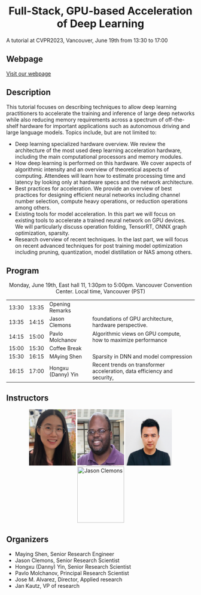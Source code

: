 <div align="center">   
  
  # Full-Stack, GPU-based Acceleration of Deep Learning
  
</div>
A tutorial at CVPR2023, Vancouver, June 19th from 13:30 to 17:00

## Webpage
 [Visit our webpage](https://nvlabs.github.io/EfficientDL/)
 

## Description
This tutorial focuses on describing techniques to allow deep learning practitioners to accelerate the training and inference of large deep networks while also reducing memory requirements across a spectrum of off-the-shelf hardware for important applications such as autonomous driving and large language models. Topics include, but are not limited to:

- Deep learning specialized hardware overview. We review the architecture of the most used deep learning acceleration hardware, including the main computational processors and memory modules.</li>
- How deep learning is performed on this hardware. We cover aspects of algorithmic intensity and an overview of theoretical aspects of computing. Attendees will learn how to estimate processing time and latency by looking only at hardware specs and the network architecture.</li>
- Best practices for acceleration. We provide an overview of best practices for designing efficient neural networks including channel number selection, compute heavy operations, or reduction operations among others.</li>
- Existing tools for model acceleration. In this part we will focus on existing tools to accelerate a trained neural network on GPU devices. We will particularly discuss operation folding, TensorRT, ONNX graph optimization, sparsity.</li>
- Research overview of recent techniques. In the last part, we will focus on recent advanced techniques for post training model optimization including pruning, quantization, model distillation or NAS among others.</li>

## Program
<p align="center">				Monday, June 19th, East hall 11, 1:30pm to 5:00pm. Vancouver Convention Center. Local time, Vancouver (PST) </p>
<table>
  <tr>
    <td>13:30</td><td>13:35</td><td>Opening Remarks</td>
    </tr><tr>
    <td>13:35</td><td>14:15</td><td>Jason Clemons</td><td>foundations of GPU architecture, hardware perspective.</td>
    </tr>
    <tr>
    <td>14:15</td><td>15:00</td><td>Pavlo Molchanov</td><td>Algorithmic views on GPU compute, how to maximize performance</td>
    </tr>
    <tr>
    <td>15:00</td><td>15:30</td><td>Coffee Break</td><td></td>
    </tr><tr>
     <td>15:30</td><td>16:15</td><td>MAying Shen</td><td>Sparsity in DNN and model compression</td>
  </tr>
     <tr>
     <td>16:15</td><td>17:00</td><td>Hongxu (Danny) Yin</td><td>Recent trends on transformer acceleration, data efficiency and security,</td>
  </tr>
</table>




## Instructors
<p align="center">
<img src="./data/maying.png" width="125" height="150" title="Maying Shen">
<img src="./data/clemons.jpg" width="125"  height="150" title="Jason Clemons">
<img src="./data/hongxu.png" width="125" height="150" title="Jason Clemons">
<img src="./data/Pavlo_Molchanov.png" width="125" height="150" title="Jason Clemons">
</p>


## Organizers
<ul> 
<li>Maying Shen, Senior Research Engineer
<li>Jason Clemons, Senior Research Scientist
<li>Hongxu (Danny) Yin, Senior Research Scientist
<li>Pavlo Molchanov, Principal Research Scientist
<li>Jose M. Alvarez, Director, Applied research 
<li>Jan Kautz, VP of research
</ul> 